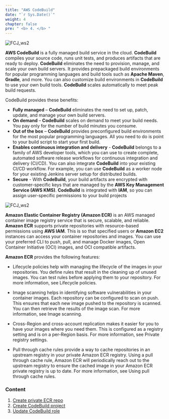 ```yaml
---
title: "AWS CodeBuild"
date: "`r Sys.Date()`"
weight: 4
chapter: false
pre: " <b> 4. </b> "
---
```


![FCJ_ws2](/FCJ-Workshop-2/images/4.codebuild/aws_codebuild.png)

**AWS CodeBuild** is a fully managed build service in the cloud. **CodeBuild** compiles your source code, runs unit tests, and produces artifacts that are ready to deploy. **CodeBuild** eliminates the need to provision, manage, and scale your own build servers. It provides prepackaged build environments for popular programming languages and build tools such as **Apache Maven**, **Gradle**, and more. You can also customize build environments in **CodeBuild** to use your own build tools. **CodeBuild** scales automatically to meet peak build requests.

CodeBuild provides these benefits:

- **Fully managed** – **CodeBuild** eliminates the need to set up, patch, update, and manage your own build servers.
- **On demand** – **CodeBuild** scales on demand to meet your build needs. You pay only for the number of build minutes you consume.
- **Out of the box** – **CodeBuild** provides preconfigured build environments for the most popular programming languages. All you need to do is point to your build script to start your first build.
- **Enables continuous integration and delivery** - **CodeBuild** belongs to a family of AWS developer tools, which you can use to create complete, automated software release workflows for continuous integration and delivery (CI/CD). You can also integrate **CodeBuild** into your existing CI/CD workflow. For example, you can use **CodeBuild** as a worker node for your existing Jenkins server setup for distributed builds.
- **Secure** - With **CodeBuild**, your build artifacts are encrypted with customer-specific keys that are managed by the **AWS Key Management Service (AWS KMS)**. **CodeBuild** is integrated with **IAM**, so you can assign user-specific permissions to your build projects

![FCJ_ws2](/FCJ-Workshop-2/images/4.codebuild/aws_ecr.png)

**Amazon Elastic Container Registry (Amazon ECR)** is an AWS managed container image registry service that is secure, scalable, and reliable. **Amazon ECR** supports private repositories with resource-based permissions using **AWS IAM**. This is so that specified users or **Amazon EC2** instances can access your container repositories and images. You can use your preferred CLI to push, pull, and manage Docker images, Open Container Initiative (OCI) images, and OCI compatible artifacts.

**Amazon ECR** provides the following features:

- Lifecycle policies help with managing the lifecycle of the images in your repositories. You define rules that result in the cleaning up of unused images. You can test rules before applying them to your repository. For more information, see Lifecycle policies.

- Image scanning helps in identifying software vulnerabilities in your container images. Each repository can be configured to scan on push. This ensures that each new image pushed to the repository is scanned. You can then retrieve the results of the image scan. For more information, see Image scanning.

- Cross-Region and cross-account replication makes it easier for you to have your images where you need them. This is configured as a registry setting and is on a per-Region basis. For more information, see Private registry settings.

- Pull through cache rules provide a way to cache repositories in an upstream registry in your private Amazon ECR registry. Using a pull through cache rule, Amazon ECR will periodically reach out to the upstream registry to ensure the cached image in your Amazon ECR private registry is up to date. For more information, see Using pull through cache rules.

### Content

1.  [Create private ECR repo](4.1-ecr_repo/)
2.  [Create CodeBuild project](4.2-build_project/)
3.  [Update CodeBuild role](4.3-role/)
